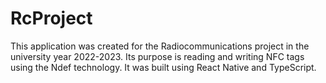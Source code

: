 # RcProject

This application was created for the Radiocommunications project
in the university year 2022-2023. Its purpose is reading and writing
NFC tags using the Ndef technology. It was built using React Native and
TypeScript.
